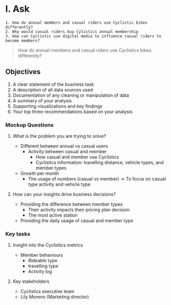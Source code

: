 # **I. Ask**

```Future Marketing Program
1. How do annual members and casual riders use Cyclistic bikes differently?
2. Why would casual riders buy Cylistics annual membership
3. How can Cyclistic use digital media to influence casual riders to become members?
```

> How do annual members and casual riders use Cyclistics bikes differently?

## **Objectives**

1. A clear statement of the business task
2. A description of all data sources used
3. Documentation of any cleaning or manipulation of data
4. A summary of your analysis
5. Supporting visualizations and key findings
6. Your top three recommendations based on your analysis

### **Mockup Questions**

1. What is the problem you are trying to solve?
    - Different between annual vs casual users
        - Activity between casual and member
            - How casual and member use Cyclistics
            - Cyclistics information: travelling distance, vehicle types, and member types
    - Growth per month
        - The usage of numbers (casual vs member)
-> To focus on casual type activity and vehicle type

2. How can your insights drive business decisions?
    - Providing the difference between member types
        - Their activity impacts their pricing plan decision
        - The most active station
    - Providing the daily usage of casual and member type

### **Key tasks**

1. Insight into the Cyclistics metrics
    - Member behaviours
        - Rideable type
        - travelling type
        - Activity log

2. Key stakeholders
    - Cyclistics executive team
    - Lily Moreno (Marketing director)
